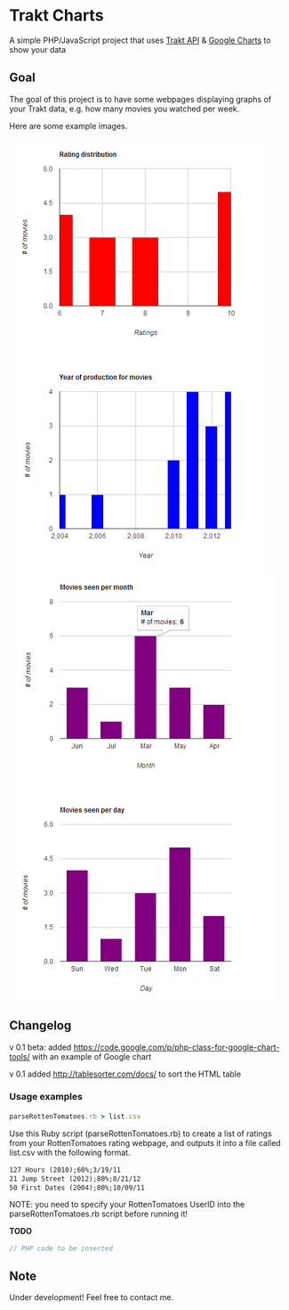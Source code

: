 Trakt Charts
============
A simple PHP/JavaScript project that uses [Trakt API](http://trakt.tv) &amp; [Google Charts](https://developers.google.com/chart/) to show your data

## Goal

The goal of this project is to have some webpages displaying graphs of your Trakt data, e.g. how many movies you watched per week.

Here are some example images.

![graph1](graph1.PNG)
![graph2](graph2.PNG)

## Changelog
v 0.1 beta: added https://code.google.com/p/php-class-for-google-chart-tools/ with an example of Google chart

v 0.1 added http://tablesorter.com/docs/ to sort the HTML table


### Usage examples

```Ruby
parseRottenTomatoes.rb > list.csv
```
Use this Ruby script (parseRottenTomatoes.rb) to create a list of ratings from your RottenTomatoes rating webpage, and outputs it into a file called list.csv with the following format.

```CSV
127 Hours (2010);60%;3/19/11
21 Jump Street (2012);80%;8/21/12
50 First Dates (2004);80%;10/09/11
```

NOTE: you need to specify your RottenTomatoes UserID into the parseRottenTomatoes.rb script before running it!

__TODO__


```PHP
// PHP code to be inserted
```

## Note
Under development!
Feel free to contact me.
